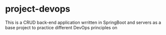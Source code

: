 # project-devops
This is a CRUD back-end application wrritten in SpringBoot and servers as a base project to practice different DevOps principles on
